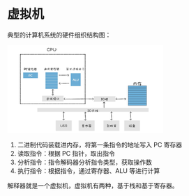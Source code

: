 # 虚拟机

典型的计算机系统的硬件组织结构图：

<img src="https://raw.githubusercontent.com/yamsfeer/pic-bed/master/008i3skNgy1gwev019jeoj31hc0u0dhq.jpg" style="zoom: 35%;" />

1. 二进制代码装载进内存，将第一条指令的地址写入 PC 寄存器
2. 读取指令：根据 PC 指针，取出指令
3. 分析指令：指令解码器分析指令类型，获取操作数
4. 执行指令：根据指令，通过寄存器、ALU 等进行计算

解释器就是一个虚拟机，虚拟机有两种，基于栈和基于寄存器。